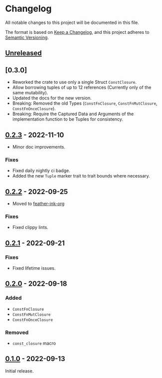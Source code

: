 # Changelog
All notable changes to this project will be documented in this file.

The format is based on [Keep a Changelog](https://keepachangelog.com/en/1.0.0/),
and this project adheres to [Semantic Versioning](https://semver.org/spec/v2.0.0.html).

## [Unreleased]

## [0.3.0]
- Reworked the crate to use only a single Struct `ConstClosure`.
- Allow borrowing tuples of up to 12 references (Currently only of the same mutability).
- Updated the docs for the new version.
- Breaking: Removed the old Types (`ConstFnClosure`, `ConstFnMutClosure`, `ConstFnOnceClosure`).
- Breaking: Require the Captured Data and Arguments of the implementation function to be Tuples for consistency.

## [0.2.3] - 2022-11-10

- Minor doc improvements.

### Fixes
- Fixed daily nightly ci badge.
- Added the new `Tuple` marker trait to trait bounds where necessary.

## [0.2.2] - 2022-09-25

- Moved to [feather-ink-org](https://github.com/ink-feather-org/const_closure)

### Fixes
- Fixed clippy lints.

## [0.2.1] - 2022-09-21

### Fixes
- Fixed lifetime issues.

## [0.2.0] - 2022-09-18

### Added
- `ConstFnClosure`
- `ConstFnMutClosure`
- `ConstFnOnceClosure`

### Removed
- `const_closure` macro

## [0.1.0] - 2022-09-13

Initial release.

[Unreleased]: https://github.com/ink-feather-org/const_closure/compare/v0.2.3...HEAD
[0.2.3]: https://github.com/ink-feather-org/const_closure/compare/v0.2.2...v0.2.3
[0.2.2]: https://github.com/ink-feather-org/const_closure/compare/v0.2.1...v0.2.2
[0.2.1]: https://github.com/ink-feather-org/const_closure/compare/v0.2.0...v0.2.1
[0.2.0]: https://github.com/ink-feather-org/const_closure/compare/v0.1.0...v0.2.0
[0.1.0]: https://github.com/ink-feather-org/const_closure/releases/tag/v0.1.0
